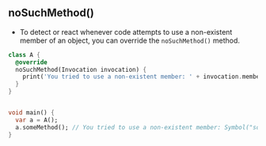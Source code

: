 ## noSuchMethod()

-   To detect or react whenever code attempts to use a non-existent member of an object, you can override the `noSuchMethod()` method.

```dart
class A {
  @override
  noSuchMethod(Invocation invocation) {
    print('You tried to use a non-existent member: ' + invocation.memberName.toString());
  }
}


void main() {
  var a = A();
  a.someMethod(); // You tried to use a non-existent member: Symbol("someMethod")
}
```
